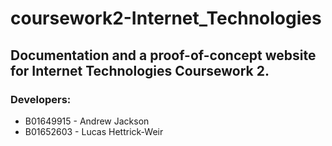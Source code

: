 # coursework2-Internet_Technologies
## Documentation and a proof-of-concept website for Internet Technologies Coursework 2.
### Developers:


 - B01649915 - Andrew Jackson 
 - B01652603 - Lucas Hettrick-Weir

